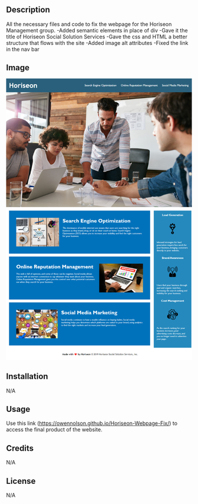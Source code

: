 # <Horiseon Webpage Fix>

## Description

All the necessary files and code to fix the webpage for the Horiseon Management group.
    -Added semantic elements in place of div
    -Gave it the title of Horiseon Social Solution Services
    -Gave the css and HTML a better structure that flows with the site
    -Added image alt attributes
    -Fixed the link in the nav bar
## Image 
![image](./images/owennolson.github.io_Horiseon-Webpage-Fix_.png)

## Installation

N/A

## Usage

Use this link (https://owennolson.github.io/Horiseon-Webpage-Fix/) to access the final product of the website.

## Credits

N/A

## License

N/A